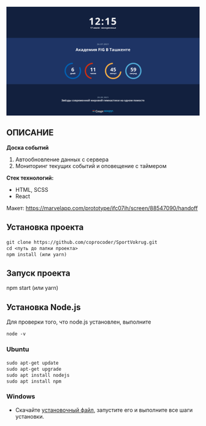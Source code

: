 ![Alt text](/public/static/images/Screenshot.png "Screenshot")

## ОПИСАНИЕ

**Доска событий**

1. Автообновление данных с сервера
2. Мониторинг текущих событий и оповещение с таймером

**Стек технологий:**

<ul>
	<li>HTML, SCSS</li>
	<li>React</li>
 </ul>

Макет: https://marvelapp.com/prototype/ifc07ih/screen/88547090/handoff

## Установка проекта

```
git clone https://github.com/coprocoder/SportVokrug.git
cd <путь до папки проекта>
npm install (или yarn)
```

## Запуск проекта

npm start (или yarn)

## Установка Node.js

Для проверки того, что node.js установлен, выполните

```
node -v
```

### Ubuntu

```
sudo apt-get update
sudo apt-get upgrade
sudo apt install nodejs
sudo apt install npm
```

### Windows

- Скачайте [установочный файл](https://nodejs.org), запустите его и выполните все шаги установки.
